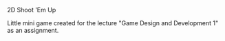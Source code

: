 2D Shoot 'Em Up

Little mini game created for the lecture "Game Design and Development 1" as an assignment.
